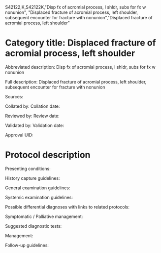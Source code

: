 S42122,K,S42122K,"Disp fx of acromial process, l shldr, subs for fx w nonunion", "Displaced fracture of acromial process, left shoulder, subsequent encounter for fracture with nonunion","Displaced fracture of acromial process, left shoulder"
# Category title: Displaced fracture of acromial process, left shoulder

Abbreviated description: Disp fx of acromial process, l shldr, subs for fx w nonunion

Full description: Displaced fracture of acromial process, left shoulder, subsequent encounter for fracture with nonunion

Sources:

Collated by:
Collation date:

Reviewed by:
Review date:

Validated by:
Validation date:

Approval UID:

# Protocol description

Presenting conditions:

History capture guidelines:

General examination guidelines:

Systemic examination guidelines:

Possible differential diagnoses with links to related protocols:

Symptomatic / Palliative management:

Suggested diagnostic tests:

Management:

Follow-up guidelines:
